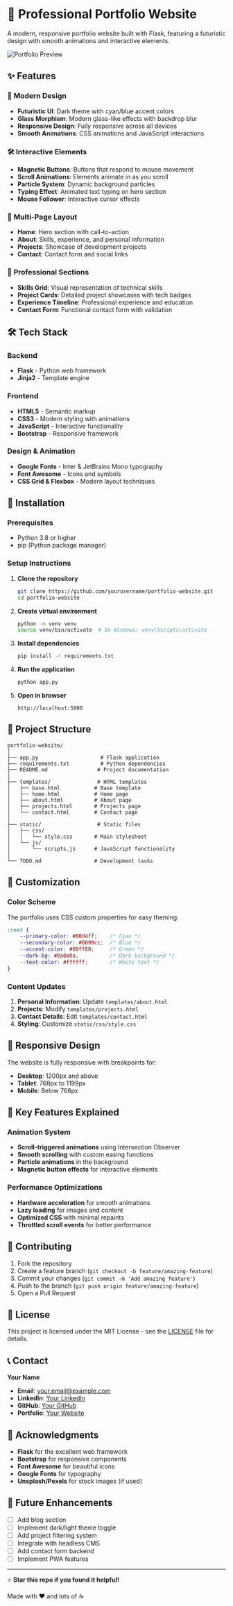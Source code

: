 # 🚀 Professional Portfolio Website

A modern, responsive portfolio website built with Flask, featuring a futuristic design with smooth animations and interactive elements.

![Portfolio Preview](https://via.placeholder.com/800x400/0a0a0a/00d4ff?text=Portfolio+Preview)

## ✨ Features

### 🎨 **Modern Design**
- **Futuristic UI**: Dark theme with cyan/blue accent colors
- **Glass Morphism**: Modern glass-like effects with backdrop blur
- **Responsive Design**: Fully responsive across all devices
- **Smooth Animations**: CSS animations and JavaScript interactions

### 🛠️ **Interactive Elements**
- **Magnetic Buttons**: Buttons that respond to mouse movement
- **Scroll Animations**: Elements animate in as you scroll
- **Particle System**: Dynamic background particles
- **Typing Effect**: Animated text typing on hero section
- **Mouse Follower**: Interactive cursor effects

### 📱 **Multi-Page Layout**
- **Home**: Hero section with call-to-action
- **About**: Skills, experience, and personal information
- **Projects**: Showcase of development projects
- **Contact**: Contact form and social links

### 🎯 **Professional Sections**
- **Skills Grid**: Visual representation of technical skills
- **Project Cards**: Detailed project showcases with tech badges
- **Experience Timeline**: Professional experience and education
- **Contact Form**: Functional contact form with validation

## 🛠️ Tech Stack

### **Backend**
- **Flask** - Python web framework
- **Jinja2** - Template engine

### **Frontend**
- **HTML5** - Semantic markup
- **CSS3** - Modern styling with animations
- **JavaScript** - Interactive functionality
- **Bootstrap** - Responsive framework

### **Design & Animation**
- **Google Fonts** - Inter & JetBrains Mono typography
- **Font Awesome** - Icons and symbols
- **CSS Grid & Flexbox** - Modern layout techniques

## 🚀 Installation

### Prerequisites
- Python 3.8 or higher
- pip (Python package manager)

### Setup Instructions

1. **Clone the repository**
   ```bash
   git clone https://github.com/yourusername/portfolio-website.git
   cd portfolio-website
   ```

2. **Create virtual environment**
   ```bash
   python -m venv venv
   source venv/bin/activate  # On Windows: venv\Scripts\activate
   ```

3. **Install dependencies**
   ```bash
   pip install -r requirements.txt
   ```

4. **Run the application**
   ```bash
   python app.py
   ```

5. **Open in browser**
   ```
   http://localhost:5000
   ```

## 📁 Project Structure

```
portfolio-website/
│
├── app.py                    # Flask application
├── requirements.txt          # Python dependencies
├── README.md                # Project documentation
│
├── templates/               # HTML templates
│   ├── base.html           # Base template
│   ├── home.html           # Home page
│   ├── about.html          # About page
│   ├── projects.html       # Projects page
│   └── contact.html        # Contact page
│
├── static/                  # Static files
│   ├── css/
│   │   └── style.css       # Main stylesheet
│   └── js/
│       └── scripts.js      # JavaScript functionality
│
└── TODO.md                 # Development tasks
```

## 🎨 Customization

### **Color Scheme**
The portfolio uses CSS custom properties for easy theming:

```css
:root {
    --primary-color: #00d4ff;    /* Cyan */
    --secondary-color: #0099cc;  /* Blue */
    --accent-color: #00ff88;     /* Green */
    --dark-bg: #0a0a0a;          /* Dark background */
    --text-color: #ffffff;       /* White text */
}
```

### **Content Updates**
1. **Personal Information**: Update `templates/about.html`
2. **Projects**: Modify `templates/projects.html`
3. **Contact Details**: Edit `templates/contact.html`
4. **Styling**: Customize `static/css/style.css`

## 📱 Responsive Design

The website is fully responsive with breakpoints for:
- **Desktop**: 1200px and above
- **Tablet**: 768px to 1199px
- **Mobile**: Below 768px

## 🌟 Key Features Explained

### **Animation System**
- **Scroll-triggered animations** using Intersection Observer
- **Smooth scrolling** with custom easing functions
- **Particle animations** in the background
- **Magnetic button effects** for interactive elements

### **Performance Optimizations**
- **Hardware acceleration** for smooth animations
- **Lazy loading** for images and content
- **Optimized CSS** with minimal repaints
- **Throttled scroll events** for better performance

## 🤝 Contributing

1. Fork the repository
2. Create a feature branch (`git checkout -b feature/amazing-feature`)
3. Commit your changes (`git commit -m 'Add amazing feature'`)
4. Push to the branch (`git push origin feature/amazing-feature`)
5. Open a Pull Request

## 📄 License

This project is licensed under the MIT License - see the [LICENSE](LICENSE) file for details.

## 📞 Contact

**Your Name**
- **Email**: your.email@example.com
- **LinkedIn**: [Your LinkedIn](https://linkedin.com/in/yourprofile)
- **GitHub**: [Your GitHub](https://github.com/yourusername)
- **Portfolio**: [Your Website](https://yourwebsite.com)

## 🙏 Acknowledgments

- **Flask** for the excellent web framework
- **Bootstrap** for responsive components
- **Font Awesome** for beautiful icons
- **Google Fonts** for typography
- **Unsplash/Pexels** for stock images (if used)

## 🔄 Future Enhancements

- [ ] Add blog section
- [ ] Implement dark/light theme toggle
- [ ] Add project filtering system
- [ ] Integrate with headless CMS
- [ ] Add contact form backend
- [ ] Implement PWA features

---

⭐ **Star this repo if you found it helpful!**

Made with ❤️ and lots of ☕
